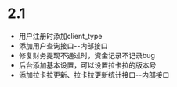# 2.1
- 用户注册时添加client_type
- 添加用户查询接口--内部接口
- 修复财务提现不通过时，资金记录不记录bug
- 后台添加基本设置，可以设置拉卡拉的版本号
- 添加拉卡拉更新、拉卡拉更新统计接口--内部接口
